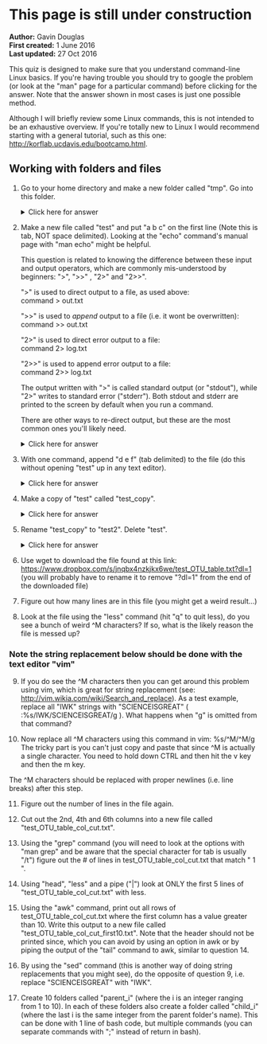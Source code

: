 # **This page is still under construction**

__Author:__ Gavin Douglas  
__First created:__ 1 June 2016  
__Last updated:__ 27 Oct 2016 

This quiz is designed to make sure that you understand command-line Linux basics. If you're having trouble you should try to google the problem (or look at the "man" page for a particular command) before clicking for the answer. Note that the answer shown in most cases is just one possible method.  

Although I will briefly review some Linux commands, this is not intended to be an exhaustive overview. If you're totally new to Linux I would recommend starting with a general tutorial, such as this one: http://korflab.ucdavis.edu/bootcamp.html. 

## Working with folders and files

1. Go to your home directory and make a new folder called "tmp". Go into this folder.

    <details> 
      <summary>Click here for answer</summary>
    <pre><code>
        cd # with no target this command should bring you to your home directory 
        mkdir tmp
        cd tmp
    </code></pre></details>

2. Make a new file called "test" and put "a	b	c" on the first line (Note this is tab, NOT space delimited). Looking at the "echo" command's manual page with "man echo" might be helpful.
  
    This question is related to knowing the difference between these input and output operators, which are commonly mis-understood by beginners: ">", ">>" , "2>" and "2>>".

    ">" is used to direct output to a file, as used above:  
        command > out.txt

    ">>" is used to _append_ output to a file (i.e. it wont be overwritten):  
        command >> out.txt    
 
    "2>" is used to direct error output to a file:  
        command 2> log.txt

    "2>>" is used to append error output to a file:  
        command 2>> log.txt

    The output written with ">" is called standard output (or "stdout"), while "2>" writes to standard error ("stderr"). Both stdout and stderr are printed to the screen by default when you run a command.

    There are other ways to re-direct output, but these are the most common ones you'll likely need.

    <details> 
      <summary>Click here for answer</summary>
    <pre><code>
        echo -e "a\tb\tc" > test
    </code></pre></details>

3. With one command, append "d	e	f" (tab delimited) to the file (do this without opening "test" up in any text editor). 
    <details> 
      <summary>Click here for answer</summary>
    <pre><code>
        echo -e "d\te\tf" >> test
    </code></pre></details>

4. Make a copy of "test" called "test_copy".

    <details> 
      <summary>Click here for answer</summary>
    <pre><code>
        cp test test_copy
    </code></pre></details>

5. Rename "test_copy" to "test2". Delete "test". 

    <details> 
      <summary>Click here for answer</summary>
    <pre><code>
        mv test_copy test2
        rm test
    </code></pre></details>

6. Use wget to download the file found at this link: https://www.dropbox.com/s/jnqbx4nzkjkx6we/test_OTU_table.txt?dl=1
(you will probably have to rename it to remove "?dl=1" from the end of the downloaded file)

7. Figure out how many lines are in this file (you might get a weird result...)

8. Look at the file using the "less" command (hit "q" to quit less), do you see a bunch of weird ^M characters? If so, what is the likely reason the file is messed up? 

### Note the string replacement below should be done with the text editor "vim"
9. If you do see the ^M characters then you can get around this problem using vim, which is great for string replacement (see: http://vim.wikia.com/wiki/Search_and_replace). As a test example, replace all "IWK" strings with "SCIENCEISGREAT" ( :%s/IWK/SCIENCEISGREAT/g ). What happens when "g" is omitted from that command?

10. Now replace all ^M characters using this command in vim: %s/^M/^M/g
The tricky part is you can't just copy and paste that since ^M is actually a single character. You need to hold down CTRL and then hit the v key and then the m key. 

The ^M characters should be replaced with proper newlines (i.e. line breaks) after this step.

11. Figure out the number of lines in the file again.

12. Cut out the 2nd, 4th and 6th columns into a new file called "test_OTU_table_col_cut.txt".

13. Using the "grep" command (you will need to look at the options with "man grep" and be aware that the special character for tab is usually "/t") figure out the # of lines in test_OTU_table_col_cut.txt that match "	1	".

14. Using "head", "less" and a pipe ("|") look at ONLY the first 5 lines of "test_OTU_table_col_cut.txt" with less.

15. Using the "awk" command, print out all rows of test_OTU_table_col_cut.txt where the first column has a value greater than 10. Write this output to a new file called "test_OTU_table_col_cut_first10.txt". Note that the header should not be printed since, which you can avoid by using an option in awk or by piping the output of the "tail" command to awk, similar to question 14.

16. By using the "sed" command (this is another way of doing string replacements that you might see), do the opposite of question 9, i.e. replace "SCIENCEISGREAT" with "IWK".

17. Create 10 folders called "parent_i" (where the i is an integer ranging from 1 to 10). In each of these folders also create a folder called "child_i" (where the last i is the same integer from the parent folder's name). This can be done with 1 line of bash code, but multiple commands (you can separate commands with ";" instead of return in bash).  